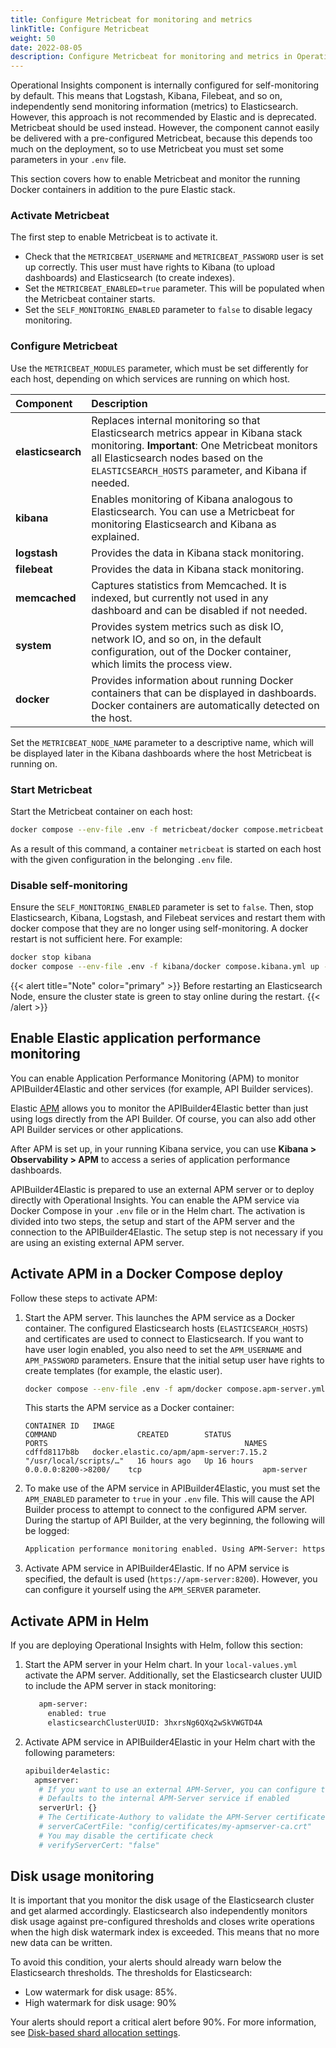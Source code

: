 ```yaml
---
title: Configure Metricbeat for monitoring and metrics
linkTitle: Configure Metricbeat
weight: 50
date: 2022-08-05
description: Configure Metricbeat for monitoring and metrics in Operational Insights component deployed either in a Docker Compose environment or in Helm charts.
---
```


Operational Insights component is internally configured for self-monitoring by default. This means that Logstash, Kibana, Filebeat, and so on, independently send monitoring information (metrics) to Elasticsearch. However, this approach is not recommended by Elastic and is deprecated. Metricbeat should be used instead. However, the component cannot easily be delivered with a pre-configured Metricbeat, because this depends too much on the deployment, so to use Metricbeat you must set some parameters in your `.env` file.

This section covers how to enable Metricbeat and monitor the running Docker containers in addition to the pure Elastic stack.

### Activate Metricbeat

The first step to enable Metricbeat is to activate it.

* Check that the `METRICBEAT_USERNAME` and `METRICBEAT_PASSWORD` user is set up correctly. This user must have rights to Kibana (to upload dashboards) and Elasticsearch (to create indexes).
* Set the `METRICBEAT_ENABLED=true` parameter. This will be populated when the Metricbeat container starts.
* Set the `SELF_MONITORING_ENABLED` parameter to `false` to disable legacy monitoring.

### Configure Metricbeat

Use the `METRICBEAT_MODULES` parameter, which must be set differently for each host, depending on which services are running on which host.

| Component              | Description                           |
| :---                   | :---                                  |
| **elasticsearch**      | Replaces internal monitoring so that Elasticsearch metrics appear in Kibana stack monitoring. **Important**: One Metricbeat monitors all Elasticsearch nodes based on the `ELASTICSEARCH_HOSTS` parameter, and Kibana if needed.                                   |
| **kibana**             | Enables monitoring of Kibana analogous to Elasticsearch. You can use a Metricbeat for monitoring Elasticsearch and Kibana as explained. |
| **logstash**           | Provides the data in Kibana stack monitoring. |
| **filebeat**           | Provides the data in Kibana stack monitoring. |
| **memcached**          | Captures statistics from Memcached. It is indexed, but currently not used in any dashboard and can be disabled if not needed. |
| **system**             | Provides system metrics such as disk IO, network IO, and so on, in the default configuration, out of the Docker container, which limits the process view. |
| **docker**             | Provides information about running Docker containers that can be displayed in dashboards. Docker containers are automatically detected on the host. |

Set the `METRICBEAT_NODE_NAME` parameter to a descriptive name, which will be displayed later in the Kibana dashboards where the host Metricbeat is running on.

### Start Metricbeat

Start the Metricbeat container on each host:

```bash
docker compose --env-file .env -f metricbeat/docker compose.metricbeat.yml up -d
```

As a result of this command, a container `metricbeat` is started on each host with the given configuration in the belonging `.env` file.

### Disable self-monitoring

Ensure the `SELF_MONITORING_ENABLED` parameter is set to `false`. Then, stop Elasticsearch, Kibana, Logstash, and Filebeat services and restart them with docker compose that they are no longer using self-monitoring. A docker restart is not sufficient here. For example:

```bash
docker stop kibana
docker compose --env-file .env -f kibana/docker compose.kibana.yml up -d
```

{{< alert title="Note" color="primary" >}}
Before restarting an Elasticsearch Node, ensure the cluster state is green to stay online during the restart.
{{< /alert >}}

## Enable Elastic application performance monitoring

You can enable Application Performance Monitoring (APM) to monitor APIBuilder4Elastic and other services (for example, API Builder services).

Elastic [APM](https://www.elastic.co/observability/application-performance-monitoring) allows you to monitor the APIBuilder4Elastic better than just using logs directly from the API Builder. Of course, you can also add other API Builder services or other applications.

After APM is set up, in your running Kibana service, you can use **Kibana > Observability > APM** to access a series of application performance dashboards.

APIBuilder4Elastic is prepared to use an external APM server or to deploy directly with Operational Insights. You can enable the APM service via Docker Compose in your `.env` file or in the Helm chart. The activation is divided into two steps, the setup and start of the APM server and the connection to the APIBuilder4Elastic. The setup step is not necessary if you are using an existing external APM server.

## Activate APM in a Docker Compose deploy

Follow these steps to activate APM:

1. Start the APM server. This launches the APM service as a Docker container. The configured Elasticsearch hosts (`ELASTICSEARCH_HOSTS`) and certificates are used to connect to Elasticsearch. If you want to have user login enabled, you also need to set the `APM_USERNAME` and `APM_PASSWORD` parameters. Ensure that the initial setup user have rights to create templates (for example, the elastic user).

    ```bash
    docker compose --env-file .env -f apm/docker compose.apm-server.yml up -d
    ```

    This starts the APM service as a Docker container:

    ```none
    CONTAINER ID   IMAGE                                                  COMMAND                  CREATED        STATUS                      PORTS                                            NAMES
    cdffd8117b8b   docker.elastic.co/apm/apm-server:7.15.2                "/usr/local/scripts/…"   16 hours ago   Up 16 hours             0.0.0.0:8200->8200/    tcp                           apm-server
    ```

2. To make use of the APM service in APIBuilder4Elastic, you must set the `APM_ENABLED` parameter to `true` in your `.env` file. This will cause the API Builder process to attempt to connect to the configured APM server. During the startup of API Builder, at the very beginning, the following will be logged:

    ```bash
    Application performance monitoring enabled. Using APM-Server: https://axway-elk-apm-server:8200
    ```

3. Activate APM service in APIBuilder4Elastic. If no APM service is specified, the default is used (`https://apm-server:8200`). However, you can configure it yourself using the `APM_SERVER` parameter.

## Activate APM in Helm

If you are deploying Operational Insights with Helm, follow this section:

1. Start the APM server in your Helm chart. In your `local-values.yml` activate the APM server. Additionally, set the Elasticsearch cluster UUID to include the APM server in stack monitoring:

    ```bash
       apm-server:
         enabled: true
         elasticsearchClusterUUID: 3hxrsNg6QXq2wSkVWGTD4A
    ```

2. Activate APM service in APIBuilder4Elastic in your Helm chart with the following parameters:

    ```bash
    apibuilder4elastic:
      apmserver:
       # If you want to use an external APM-Server, you can configure the URL here. 
       # Defaults to the internal APM-Server service if enabled
       serverUrl: {}
       # The Certificate-Authory to validate the APM-Server certificate
       # serverCaCertFile: "config/certificates/my-apmserver-ca.crt"
       # You may disable the certificate check
       # verifyServerCert: "false"
    ```

## Disk usage monitoring

It is important that you monitor the disk usage of the Elasticsearch cluster and get alarmed accordingly. Elasticsearch also independently monitors disk usage against pre-configured thresholds and closes write operations when the high disk watermark index is exceeded. This means that no more new data can be written.

To avoid this condition, your alerts should already warn below the Elasticsearch thresholds. The thresholds for Elasticsearch:

* Low watermark for disk usage: 85%.
* High watermark for disk usage: 90%

Your alerts should report a critical alert before 90%. For more information, see [Disk-based shard allocation settings](https://www.elastic.co/guide/en/elasticsearch/reference/7.16/modules-cluster.html#disk-based-shard-allocation).
